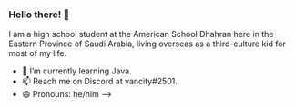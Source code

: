 ### Hello there! 👋

I am a high school student at the American School Dhahran here in the Eastern Province of Saudi Arabia, living overseas as a third-culture kid for most of my life.

- 🌱 I’m currently learning Java.
- 📫 Reach me on Discord at vancity#2501.
- 😄 Pronouns: he/him
-->
